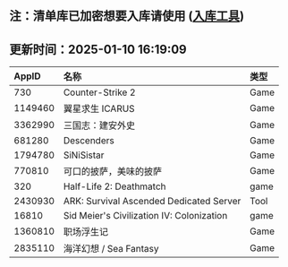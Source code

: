 ## 注：清单库已加密想要入库请使用 ([入库工具](https://github.com/BlankTMing/ManifestAutoUpdate/releases))

## 更新时间：2025-01-10 16:19:09
| AppID | 名称 | 类型  |
| :-------------------- | :----------------------------- | :----------- |
| 730 | Counter-Strike 2| Game |
| 1149460 | 翼星求生 ICARUS| Game |
| 3362990 | 三国志：建安外史| Game |
| 681280 | Descenders| Game |
| 1794780 | SiNiSistar| Game |
| 770810 | 可口的披萨，美味的披萨| Game |
| 320 | Half-Life 2: Deathmatch| game |
| 2430930 | ARK: Survival Ascended Dedicated Server| Tool |
| 16810 | Sid Meier's Civilization IV: Colonization| game |
| 1360810 | 职场浮生记| Game |
| 2835110 | 海洋幻想 / Sea Fantasy| Game |
